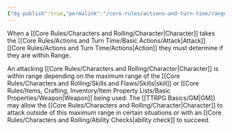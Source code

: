 ```yaml
---
{"dg-publish":true,"permalink":"/core-rules/actions-and-turn-time/range/"}
---
```


When a [[Core Rules/Characters and Rolling/Character\|Character]] takes the [[Core Rules/Actions and Turn Time/Basic Actions/Attack\|Attack]] [[Core Rules/Actions and Turn Time/Actions\|Action]] they must determine if they are within Range.

An attacking [[Core Rules/Characters and Rolling/Character\|Character]] is within range depending on the maximum range of the [[Core Rules/Characters and Rolling/Skills and Flaws/Skills\|skill]] or [[Core Rules/Items, Crafting, Inventory/Item Property Lists/Basic Properties/Weapon\|Weapon]] being used. The [[TTRPG Basics/GM\|GM]] may allow the [[Core Rules/Characters and Rolling/Character\|Character]] to attack outside of this maximum range in certain situations or with an [[Core Rules/Characters and Rolling/Ability Checks\|ability check]] to succeed.